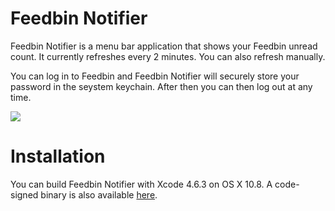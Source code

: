 # Feedbin Notifier

Feedbin Notifier is a menu bar application that shows your Feedbin unread count. It currently refreshes every 2 minutes. You can also refresh manually.

You can log in to Feedbin and Feedbin Notifier will securely store your password in the seystem keychain. After then you can then log out at any time.

![](http://f.cl.ly/items/062h383S0R1v2j451K0l/Feedbin%20Notifier%20Screenshot.jpg)

# Installation

You can build Feedbin Notifier with Xcode 4.6.3 on OS X 10.8. A code-signed binary is also available [here](http://cl.ly/PyUr).
